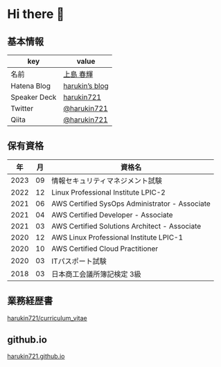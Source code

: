 # Hi there 👋

<!--
**harukin721/harukin721** is a ✨ _special_ ✨ repository because its `README.md` (this file) appears on your GitHub profile.

Here are some ideas to get you started:

- 🔭 I’m currently working on ...
- 🌱 I’m currently learning ...
- 👯 I’m looking to collaborate on ...
- 🤔 I’m looking for help with ...
- 💬 Ask me about ...
- 📫 How to reach me: ...
- 😄 Pronouns: ...
- ⚡ Fun fact: ...
-->

## 基本情報

|key|value|
|----|----|
|名前|[上島 春輝](https://www.wantedly.com/id/harukin721/)|
|Hatena Blog|[harukin’s blog](https://harukin721.hatenablog.com/)|
|Speaker Deck|[harukin721](https://speakerdeck.com/harukin721/)|
|Twitter| [@harukin721](https://twitter.com/harukin721/)|
|Qiita|[@harukin721](https://qiita.com/harukin721/)|

## 保有資格

|年|月|資格名|
|----|----|----|
|2023|09|情報セキュリティマネジメント試験|
|2022|12|Linux Professional Institute LPIC-2|
|2021|06|AWS Certified SysOps Administrator - Associate|
|2021|04|AWS Certified Developer - Associate|
|2021|03|AWS Certified Solutions Architect - Associate|
|2020|12|AWS Linux Professional Institute LPIC-1|
|2020|10|AWS Certified Cloud Practitioner|
|2020|03|ITパスポート試験|
|2018|03|日本商工会議所簿記検定 3級|

## 業務経歴書

[harukin721/curriculum_vitae](https://github.com/harukin721/curriculum_vitae)

## github.io

[harukin721.github.io](https://harukin721.github.io)
